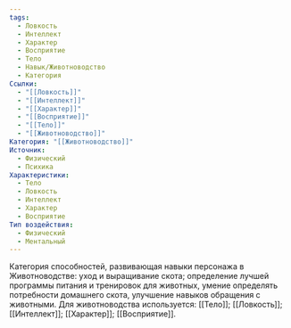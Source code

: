 ```yaml
---
tags:
  - Ловкость
  - Интеллект
  - Характер
  - Восприятие
  - Тело
  - Навык/Животноводство
  - Категория
Ссылки:
  - "[[Ловкость]]"
  - "[[Интеллект]]"
  - "[[Характер]]"
  - "[[Восприятие]]"
  - "[[Тело]]"
  - "[[Животноводство]]"
Категория: "[[Животноводство]]"
Источник:
  - Физический
  - Психика
Характеристики:
  - Тело
  - Ловкость
  - Интеллект
  - Характер
  - Восприятие
Тип воздействия:
  - Физический
  - Ментальный
---
```

Категория способностей, развивающая навыки персонажа в Животноводстве: уход и выращивание скота; определение лучшей программы питания и тренировок для животных, умение определять потребности домашнего скота, улучшение навыков обращения с животными. Для животноводства используется: [[Тело]]; [[Ловкость]]; [[Интеллект]]; [[Характер]]; [[Восприятие]]. 